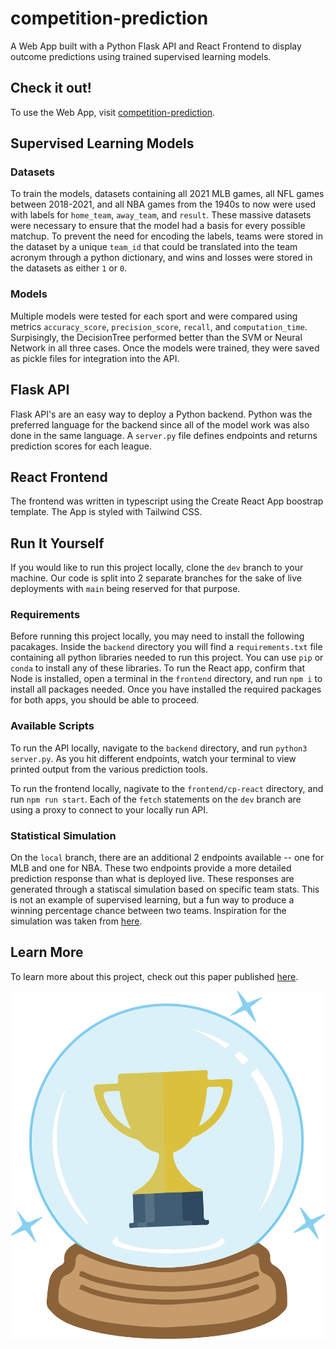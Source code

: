# competition-prediction

A Web App built with a Python Flask API and React Frontend to display outcome predictions using trained supervised learning models.

## Check it out!

To use the Web App, visit [competition-prediction](https://competition-prediction.netlify.app/).

## Supervised Learning Models

### Datasets

To train the models, datasets containing all 2021 MLB games, all NFL games between 2018-2021, and all NBA games from the 1940s to now were used with labels for `home_team`, `away_team`, and `result`. These massive datasets were necessary to ensure that the model had a basis for every possible matchup. To prevent the need for encoding the labels, teams were stored in the dataset by a unique `team_id` that could be translated into the team acronym through a python dictionary, and wins and losses were stored in the datasets as either `1` or `0`.

### Models

Multiple models were tested for each sport and were compared using metrics `accuracy_score`, `precision_score`, `recall`, and `computation_time`. Surpisingly, the DecisionTree performed better than the SVM or Neural Network in all three cases. Once the models were trained, they were saved as pickle files for integration into the API.

## Flask API

Flask API's are an easy way to deploy a Python backend. Python was the preferred language for the backend since all of the model work was also done in the same language. A `server.py` file defines endpoints and returns prediction scores for each league.

## React Frontend

The frontend was written in typescript using the Create React App boostrap template. The App is styled with Tailwind CSS.

## Run It Yourself

If you would like to run this project locally, clone the `dev` branch to your machine. Our code is split into 2 separate branches for the sake of live deployments with `main` being reserved for that purpose.

### Requirements

Before running this project locally, you may need to install the following pacakages. Inside the `backend` directory you will find a `requirements.txt` file containing all python libraries needed to run this project. You can use `pip` or `conda` to install any of these libraries.
To run the React app, confirm that Node is installed, open a terminal in the `frontend` directory, and run `npm i` to install all packages needed.
Once you have installed the required packages for both apps, you should be able to proceed.

### Available Scripts

To run the API locally, navigate to the `backend` directory, and run `python3 server.py`. As you hit different endpoints, watch your terminal to view printed output from the various prediction tools.

To run the frontend locally, nagivate to the `frontend/cp-react` directory, and run `npm run start`. Each of the `fetch` statements on the `dev` branch are using a proxy to connect to your locally run API.

### Statistical Simulation

On the `local` branch, there are an additional 2 endpoints available -- one for MLB and one for NBA. These two endpoints provide a more detailed prediction response than what is deployed live. These responses are generated through a statiscal simulation based on specific team stats. This is not an example of supervised learning, but a fun way to produce a winning percentage chance between two teams. Inspiration for the simulation was taken from [here](https://github.com/sidharthrajaram/CrystalBall).

## Learn More

To learn more about this project, check out this paper published [here](https://kadenbking.com/).

![alt text](https://github.com/kadenbking/competition-prediction/blob/main/frontend/cp-react/src/img/cp-logo.png?raw=true)
